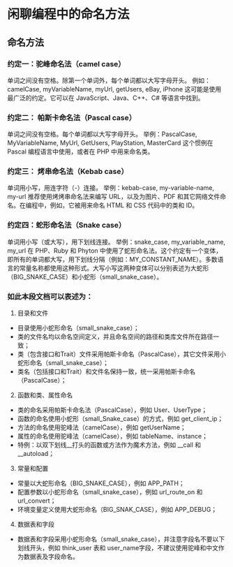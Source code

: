 # 闲聊编程中的命名方法

## 命名方法

### 约定一：驼峰命名法（camel case）
单词之间没有空格。除第一个单词外，每个单词都以大写字母开头。
例如：camelCase, myVariableName, myUrl, getUsers, eBay, iPhone
这可能是使用最广泛的约定。它可以在 JavaScript、Java、C++、C# 等语言中找到。

### 约定二： 帕斯卡命名法（Pascal case）
单词之间没有空格。每个单词都以大写字母开头。
举例：PascalCase, MyVariableName, MyUrl, GetUsers, PlayStation, MasterCard
这个惯例在 Pascal 编程语言中使用，或者在 PHP 中用来命名类。

### 约定三： 烤串命名法（Kebab case）
单词用小写，用连字符（-）连接。
举例：kebab-case, my-variable-name, my-url
推荐使用烤烤串命名法来编写 URL，以及为图片、PDF 和其它网络文件命名。在编程中，例如，它被用来命名 HTML 和 CSS 代码中的类和 ID。

### 约定四：蛇形命名法（Snake case）
单词用小写（或大写），用下划线连接。
举例：snake_case, my_variable_name, my_url
在 PHP、Ruby 和 Phyton 中使用了蛇形命名法。这个约定有一个变体，即所有的单词都大写，用下划线分隔（例如：MY_CONSTANT_NAME）。多数语言的常量名称都使用这种形式。大写小写这两种变体可以分别表述为大蛇形（BIG_SNAKE_CASE）和小蛇形（small_snake_case）。

### 如此本段文档可以表述为：

1. 目录和文件
  - 目录使用小蛇形命名（small_snake_case）；
  - 类的文件名均以命名空间定义，并且命名空间的路径和类库文件所在路径一致；
  - 类（包含接口和Trait）文件采用帕斯卡命名（PascalCase），其它文件采用小蛇形命名（small_snake_case）；
  - 类名（包括接口和Trait）和文件名保持一致，统一采用帕斯卡命名（PascalCase）；
2. 函数和类、属性命名
  - 类的命名采用帕斯卡命名法（PascalCase），例如 User、UserType；
  - 函数的命名使用小蛇形（small_Snake_case）的方式，例如 get_client_ip；
  - 方法的命名使用驼峰法（camelCase），例如 getUserName；
  - 属性的命名使用驼峰法（camelCase），例如 tableName、instance；
  - 特例：以双下划线__打头的函数或方法作为魔术方法，例如 __call 和 __autoload；
3. 常量和配置
  - 常量以大蛇形命名（BIG_SNAKE_CASE），例如 APP_PATH；
  - 配置参数以小蛇形命名（small_snake_case），例如 url_route_on 和url_convert；
  - 环境变量定义使用大蛇形命名（BIG_SNAK_CASE），例如 APP_DEBUG；
4. 数据表和字段
  - 数据表和字段采用小蛇形命名（small_snake_case），并注意字段名不要以下划线开头，例如 think_user 表和 user_name字段，不建议使用驼峰和中文作为数据表及字段命名。

